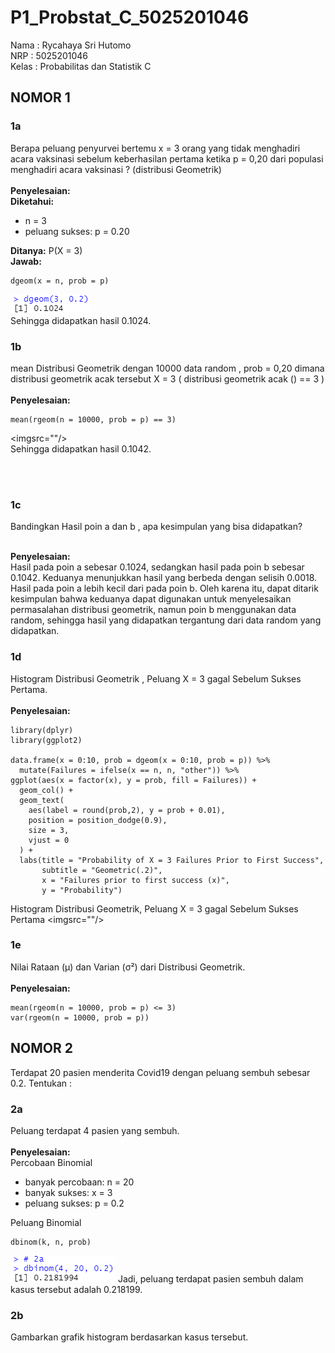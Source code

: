# P1_Probstat_C_5025201046
Nama : Rycahaya Sri Hutomo<br>
NRP : 5025201046<br>
Kelas : Probabilitas dan Statistik C

## NOMOR 1
### 1a
Berapa peluang penyurvei bertemu x = 3 orang yang tidak menghadiri acara vaksinasi
sebelum keberhasilan pertama ketika p = 0,20 dari populasi menghadiri acara vaksinasi ?
(distribusi Geometrik)<br>
<br>
**Penyelesaian:**<br>
**Diketahui:**<br>
- n = 3
- peluang sukses: p = 0.20

**Ditanya:** P(X = 3)
<br>
**Jawab:**
```
dgeom(x = n, prob = p)
```
<img src="https://github.com/rycahayash/P1_Probstat_C_5025201046/blob/40dfda6b656262be3ecd5614b5e1df4db8a63e96/Screenshot%20Modul%201/1a.png"/><br>
Sehingga didapatkan hasil 0.1024.

### 1b
mean Distribusi Geometrik dengan 10000 data random , prob = 0,20 dimana distribusi
geometrik acak tersebut X = 3 ( distribusi geometrik acak () == 3 )
<br><br>
**Penyelesaian:**
```
mean(rgeom(n = 10000, prob = p) == 3)
```
<imgsrc=""/><br>
Sehingga didapatkan hasil 0.1042.

<br><br>
### 1c
Bandingkan Hasil poin a dan b , apa kesimpulan yang bisa didapatkan?<br><br>

**Penyelesaian:**<br>
Hasil pada poin a sebesar 0.1024, sedangkan hasil pada poin b sebesar 0.1042.
Keduanya menunjukkan hasil yang berbeda dengan selisih 0.0018. Hasil pada poin a lebih kecil dari pada poin b. Oleh karena itu, dapat ditarik kesimpulan bahwa keduanya dapat digunakan untuk menyelesaikan permasalahan distribusi geometrik, namun poin b menggunakan data random, sehingga hasil yang didapatkan tergantung dari data random yang didapatkan.

### 1d
Histogram Distribusi Geometrik , Peluang X = 3 gagal Sebelum Sukses Pertama.<br><br>
**Penyelesaian:**<br>
```
library(dplyr)
library(ggplot2)

data.frame(x = 0:10, prob = dgeom(x = 0:10, prob = p)) %>%
  mutate(Failures = ifelse(x == n, n, "other")) %>%
ggplot(aes(x = factor(x), y = prob, fill = Failures)) +
  geom_col() +
  geom_text(
    aes(label = round(prob,2), y = prob + 0.01),
    position = position_dodge(0.9),
    size = 3,
    vjust = 0
  ) +
  labs(title = "Probability of X = 3 Failures Prior to First Success",
       subtitle = "Geometric(.2)",
       x = "Failures prior to first success (x)",
       y = "Probability")
```
Histogram Distribusi Geometrik, Peluang X = 3 gagal Sebelum Sukses Pertama
<imgsrc=""/>


### 1e
Nilai Rataan (μ) dan Varian (σ²) dari Distribusi Geometrik.<br><br>
**Penyelesaian:**<br>
```
mean(rgeom(n = 10000, prob = p) <= 3)
var(rgeom(n = 10000, prob = p))

```


## NOMOR 2
Terdapat 20 pasien menderita Covid19 dengan peluang sembuh sebesar 0.2. Tentukan :

### 2a
Peluang terdapat 4 pasien yang sembuh.<br>
<br>
**Penyelesaian:**<br>
Percobaan Binomial
- banyak percobaan: n = 20
- banyak sukses: x = 3
- peluang sukses: p = 0.2

Peluang Binomial
```
dbinom(k, n, prob)
```
<img src="https://github.com/rycahayash/P1_Probstat_C_5025201046/blob/bb5cbd71e2bfe113707342be64e8b77b7165c1fe/Screenshot%20Modul%201/2a.png"/>
Jadi, peluang terdapat pasien sembuh dalam kasus tersebut adalah 0.218199.<br>

### 2b
Gambarkan grafik histogram berdasarkan kasus tersebut.



